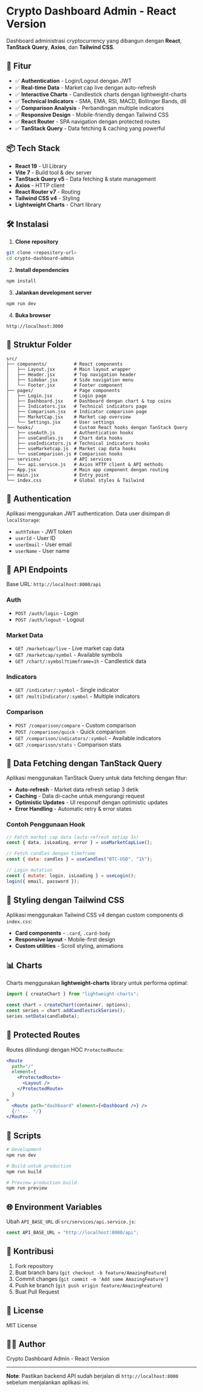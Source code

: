 # Crypto Dashboard Admin - React Version

Dashboard administrasi cryptocurrency yang dibangun dengan **React**, **TanStack Query**, **Axios**, dan **Tailwind CSS**.

## 🚀 Fitur

- ✅ **Authentication** - Login/Logout dengan JWT
- ✅ **Real-time Data** - Market cap live dengan auto-refresh
- ✅ **Interactive Charts** - Candlestick charts dengan lightweight-charts
- ✅ **Technical Indicators** - SMA, EMA, RSI, MACD, Bollinger Bands, dll
- ✅ **Comparison Analysis** - Perbandingan multiple indicators
- ✅ **Responsive Design** - Mobile-friendly dengan Tailwind CSS
- ✅ **React Router** - SPA navigation dengan protected routes
- ✅ **TanStack Query** - Data fetching & caching yang powerful

## 📦 Tech Stack

- **React 19** - UI Library
- **Vite 7** - Build tool & dev server
- **TanStack Query v5** - Data fetching & state management
- **Axios** - HTTP client
- **React Router v7** - Routing
- **Tailwind CSS v4** - Styling
- **Lightweight Charts** - Chart library

## 🛠️ Instalasi

1. **Clone repository**

```bash
git clone <repository-url>
cd crypto-dashboard-admin
```

2. **Install dependencies**

```bash
npm install
```

3. **Jalankan development server**

```bash
npm run dev
```

4. **Buka browser**

```
http://localhost:3000
```

## 📁 Struktur Folder

```
src/
├── components/          # React components
│   ├── Layout.jsx       # Main layout wrapper
│   ├── Header.jsx       # Top navigation header
│   ├── Sidebar.jsx      # Side navigation menu
│   └── Footer.jsx       # Footer component
├── pages/               # Page components
│   ├── Login.jsx        # Login page
│   ├── Dashboard.jsx    # Dashboard dengan chart & top coins
│   ├── Indicators.jsx   # Technical indicators page
│   ├── Comparison.jsx   # Indicator comparison page
│   ├── MarketCap.jsx    # Market cap overview
│   └── Settings.jsx     # User settings
├── hooks/               # Custom React hooks dengan TanStack Query
│   ├── useAuth.js       # Authentication hooks
│   ├── useCandles.js    # Chart data hooks
│   ├── useIndicators.js # Technical indicators hooks
│   ├── useMarketcap.js  # Market cap data hooks
│   └── useComparison.js # Comparison hooks
├── services/            # API services
│   └── api.service.js   # Axios HTTP client & API methods
├── App.jsx              # Main app component dengan routing
├── main.jsx             # Entry point
└── index.css            # Global styles & Tailwind
```

## 🔑 Authentication

Aplikasi menggunakan JWT authentication. Data user disimpan di `localStorage`:

- `authToken` - JWT token
- `userId` - User ID
- `userEmail` - User email
- `userName` - User name

## 🎯 API Endpoints

Base URL: `http://localhost:8000/api`

### Auth

- `POST /auth/login` - Login
- `POST /auth/logout` - Logout

### Market Data

- `GET /marketcap/live` - Live market cap data
- `GET /marketcap/symbol` - Available symbols
- `GET /chart/:symbol?timeframe=1h` - Candlestick data

### Indicators

- `GET /indicator/:symbol` - Single indicator
- `GET /multiIndicator/:symbol` - Multiple indicators

### Comparison

- `POST /comparison/compare` - Custom comparison
- `POST /comparison/quick` - Quick comparison
- `GET /comparison/indicators/:symbol` - Available indicators
- `GET /comparison/stats` - Comparison stats

## 🔄 Data Fetching dengan TanStack Query

Aplikasi menggunakan TanStack Query untuk data fetching dengan fitur:

- **Auto-refresh** - Market data refresh setiap 3 detik
- **Caching** - Data di-cache untuk mengurangi request
- **Optimistic Updates** - UI responsif dengan optimistic updates
- **Error Handling** - Automatic retry & error states

### Contoh Penggunaan Hook

```jsx
// Fetch market cap data (auto-refresh setiap 3s)
const { data, isLoading, error } = useMarketCapLive();

// Fetch candles dengan timeframe
const { data: candles } = useCandles("BTC-USD", "1h");

// Login mutation
const { mutate: login, isLoading } = useLogin();
login({ email, password });
```

## 🎨 Styling dengan Tailwind CSS

Aplikasi menggunakan Tailwind CSS v4 dengan custom components di `index.css`:

- **Card components** - `.card`, `.card-body`
- **Responsive layout** - Mobile-first design
- **Custom utilities** - Scroll styling, animations

## 📊 Charts

Charts menggunakan **lightweight-charts** library untuk performa optimal:

```jsx
import { createChart } from "lightweight-charts";

const chart = createChart(container, options);
const series = chart.addCandlestickSeries();
series.setData(candleData);
```

## 🔐 Protected Routes

Routes dilindungi dengan HOC `ProtectedRoute`:

```jsx
<Route
  path="/"
  element={
    <ProtectedRoute>
      <Layout />
    </ProtectedRoute>
  }
>
  <Route path="dashboard" element={<Dashboard />} />
  {/* ... */}
</Route>
```

## 📝 Scripts

```bash
# Development
npm run dev

# Build untuk production
npm run build

# Preview production build
npm run preview
```

## 🌐 Environment Variables

Ubah `API_BASE_URL` di `src/services/api.service.js`:

```javascript
const API_BASE_URL = "http://localhost:8000/api";
```

## 🤝 Kontribusi

1. Fork repository
2. Buat branch baru (`git checkout -b feature/AmazingFeature`)
3. Commit changes (`git commit -m 'Add some AmazingFeature'`)
4. Push ke branch (`git push origin feature/AmazingFeature`)
5. Buat Pull Request

## 📄 License

MIT License

## 👨‍💻 Author

Crypto Dashboard Admin - React Version

---

**Note**: Pastikan backend API sudah berjalan di `http://localhost:8000` sebelum menjalankan aplikasi ini.
